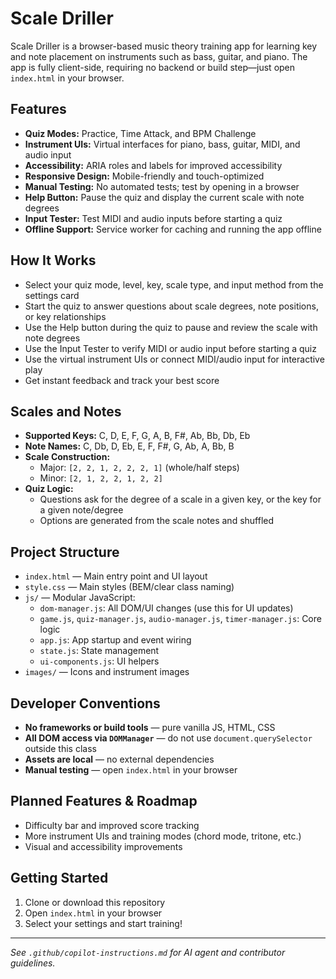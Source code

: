 # Scale Driller

Scale Driller is a browser-based music theory training app for learning key and note placement on instruments such as bass, guitar, and piano. The app is fully client-side, requiring no backend or build step—just open `index.html` in your browser.

## Features
- **Quiz Modes:** Practice, Time Attack, and BPM Challenge
- **Instrument UIs:** Virtual interfaces for piano, bass, guitar, MIDI, and audio input
- **Accessibility:** ARIA roles and labels for improved accessibility
- **Responsive Design:** Mobile-friendly and touch-optimized
- **Manual Testing:** No automated tests; test by opening in a browser
- **Help Button:** Pause the quiz and display the current scale with note degrees
- **Input Tester:** Test MIDI and audio inputs before starting a quiz
- **Offline Support:** Service worker for caching and running the app offline

## How It Works
- Select your quiz mode, level, key, scale type, and input method from the settings card
- Start the quiz to answer questions about scale degrees, note positions, or key relationships
- Use the Help button during the quiz to pause and review the scale with note degrees
- Use the Input Tester to verify MIDI or audio input before starting a quiz
- Use the virtual instrument UIs or connect MIDI/audio input for interactive play
- Get instant feedback and track your best score

## Scales and Notes
- **Supported Keys:** C, D, E, F, G, A, B, F#, Ab, Bb, Db, Eb
- **Note Names:** C, Db, D, Eb, E, F, F#, G, Ab, A, Bb, B
- **Scale Construction:**
  - Major: `[2, 2, 1, 2, 2, 2, 1]` (whole/half steps)
  - Minor: `[2, 1, 2, 2, 1, 2, 2]`
- **Quiz Logic:**
  - Questions ask for the degree of a scale in a given key, or the key for a given note/degree
  - Options are generated from the scale notes and shuffled

## Project Structure
- `index.html` — Main entry point and UI layout
- `style.css` — Main styles (BEM/clear class naming)
- `js/` — Modular JavaScript:
  - `dom-manager.js`: All DOM/UI changes (use this for UI updates)
  - `game.js`, `quiz-manager.js`, `audio-manager.js`, `timer-manager.js`: Core logic
  - `app.js`: App startup and event wiring
  - `state.js`: State management
  - `ui-components.js`: UI helpers
- `images/` — Icons and instrument images

## Developer Conventions
- **No frameworks or build tools** — pure vanilla JS, HTML, CSS
- **All DOM access via `DOMManager`** — do not use `document.querySelector` outside this class
- **Assets are local** — no external dependencies
- **Manual testing** — open `index.html` in your browser

## Planned Features & Roadmap
- Difficulty bar and improved score tracking
- More instrument UIs and training modes (chord mode, tritone, etc.)
- Visual and accessibility improvements

## Getting Started
1. Clone or download this repository
2. Open `index.html` in your browser
3. Select your settings and start training!

---

_See `.github/copilot-instructions.md` for AI agent and contributor guidelines._
